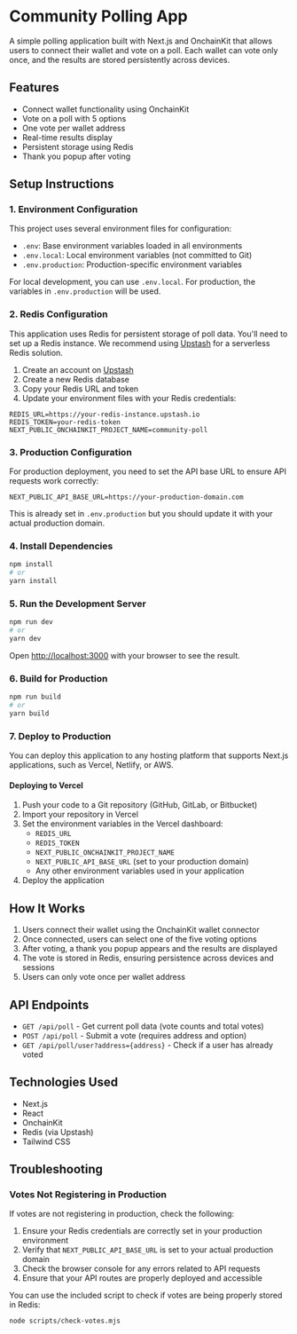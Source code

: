 # Community Polling App

A simple polling application built with Next.js and OnchainKit that allows users to connect their wallet and vote on a poll. Each wallet can vote only once, and the results are stored persistently across devices.

## Features

- Connect wallet functionality using OnchainKit
- Vote on a poll with 5 options
- One vote per wallet address
- Real-time results display
- Persistent storage using Redis
- Thank you popup after voting

## Setup Instructions

### 1. Environment Configuration

This project uses several environment files for configuration:

- `.env`: Base environment variables loaded in all environments
- `.env.local`: Local environment variables (not committed to Git)
- `.env.production`: Production-specific environment variables

For local development, you can use `.env.local`. For production, the variables in `.env.production` will be used.

### 2. Redis Configuration

This application uses Redis for persistent storage of poll data. You'll need to set up a Redis instance. We recommend using [Upstash](https://upstash.com/) for a serverless Redis solution.

1. Create an account on [Upstash](https://upstash.com/)
2. Create a new Redis database
3. Copy your Redis URL and token
4. Update your environment files with your Redis credentials:

```
REDIS_URL=https://your-redis-instance.upstash.io
REDIS_TOKEN=your-redis-token
NEXT_PUBLIC_ONCHAINKIT_PROJECT_NAME=community-poll
```

### 3. Production Configuration

For production deployment, you need to set the API base URL to ensure API requests work correctly:

```
NEXT_PUBLIC_API_BASE_URL=https://your-production-domain.com
```

This is already set in `.env.production` but you should update it with your actual production domain.

### 4. Install Dependencies

```bash
npm install
# or
yarn install
```

### 5. Run the Development Server

```bash
npm run dev
# or
yarn dev
```

Open [http://localhost:3000](http://localhost:3000) with your browser to see the result.

### 6. Build for Production

```bash
npm run build
# or
yarn build
```

### 7. Deploy to Production

You can deploy this application to any hosting platform that supports Next.js applications, such as Vercel, Netlify, or AWS.

#### Deploying to Vercel

1. Push your code to a Git repository (GitHub, GitLab, or Bitbucket)
2. Import your repository in Vercel
3. Set the environment variables in the Vercel dashboard:
   - `REDIS_URL`
   - `REDIS_TOKEN`
   - `NEXT_PUBLIC_ONCHAINKIT_PROJECT_NAME`
   - `NEXT_PUBLIC_API_BASE_URL` (set to your production domain)
   - Any other environment variables used in your application
4. Deploy the application

## How It Works

1. Users connect their wallet using the OnchainKit wallet connector
2. Once connected, users can select one of the five voting options
3. After voting, a thank you popup appears and the results are displayed
4. The vote is stored in Redis, ensuring persistence across devices and sessions
5. Users can only vote once per wallet address

## API Endpoints

- `GET /api/poll` - Get current poll data (vote counts and total votes)
- `POST /api/poll` - Submit a vote (requires address and option)
- `GET /api/poll/user?address={address}` - Check if a user has already voted

## Technologies Used

- Next.js
- React
- OnchainKit
- Redis (via Upstash)
- Tailwind CSS

## Troubleshooting

### Votes Not Registering in Production

If votes are not registering in production, check the following:

1. Ensure your Redis credentials are correctly set in your production environment
2. Verify that `NEXT_PUBLIC_API_BASE_URL` is set to your actual production domain
3. Check the browser console for any errors related to API requests
4. Ensure that your API routes are properly deployed and accessible

You can use the included script to check if votes are being properly stored in Redis:

```bash
node scripts/check-votes.mjs
